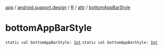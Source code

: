 [app](../../../index.md) / [android.support.design](../../index.md) / [R](../index.md) / [attr](index.md) / [bottomAppBarStyle](./bottom-app-bar-style.md)

# bottomAppBarStyle

`static val bottomAppBarStyle: `[`Int`](https://kotlinlang.org/api/latest/jvm/stdlib/kotlin/-int/index.html)
`static val bottomAppBarStyle: `[`Int`](https://kotlinlang.org/api/latest/jvm/stdlib/kotlin/-int/index.html)